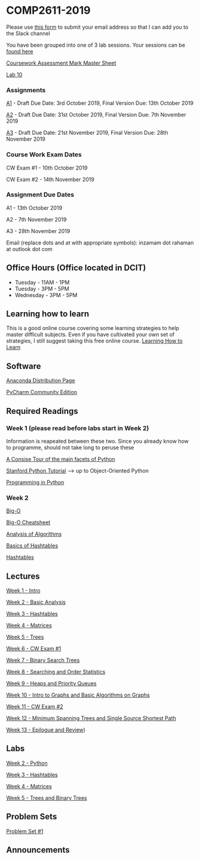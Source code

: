 # COMP2611-2019

Please use [this form](https://docs.google.com/forms/d/e/1FAIpQLSehpVHHpV_HjT4nB5eN4Pc5tex_BJ1tH0z4QzdamOSy26MO2A/viewform) to submit your email address so that I can add you to the Slack channel

You have been grouped into one of 3 lab sessions. Your sessions can be [found here](https://github.com/InzamamRahaman/COMP2611-2019/blob/master/admin/Lab-Groupings.pdf)

[Coursework Assessment Mark Master Sheet](https://docs.google.com/spreadsheets/d/16ou8HbZrbwHHT_WHDQMePodmwuGEbucdw2wLQZZAkys/edit?usp=sharing)

[Lab 10](https://www.hackerrank.com/comp2611-lab)

### Assignments
[A1](https://github.com/InzamamRahaman/COMP2611-2019/blob/master/assignments/A1/COMP2611__Assignment_1.pdf) - Draft Due Date: 3rd October 2019, Final Version Due: 13th October 2019

[A2](https://github.com/InzamamRahaman/COMP2611-2019/blob/master/assignments/COMP2611__Assignment_2.pdf) - Draft Due Date: 31st October 2019, Final Version Due: 7th November 2019
 

[A3](https://github.com/InzamamRahaman/COMP2611-2019/blob/master/assignments/COMP2611__Assignment_3.pdf) - Draft Due Date: 21st November 2019, Final Version Due: 28th November 2019

### Course Work Exam Dates

CW Exam #1 - 10th October 2019

CW Exam #2 - 14th November 2019

### Assignment Due Dates

A1 - 13th October 2019

A2 - 7th November 2019

A3 - 28th November 2019

Email (replace dots and at with appropriate symbols): inzamam dot rahaman at outlook dot com

## Office Hours (Office located in DCIT)
* Tuesday - 11AM - 1PM
* Tuesday - 3PM - 5PM
* Wednesday - 3PM - 5PM


## Learning how to learn
This is a good online course covering some learning strategies to help master difficult subjects. Even if you have cultivated
your own set of strategies, I still suggest taking this free online course. [Learning How to Learn](https://www.coursera.org/learn/learning-how-to-learn)

## Software
[Anaconda Distribution Page](https://www.anaconda.com/distribution/)

[PyCharm Community Edition](https://www.jetbrains.com/pycharm/)

## Required Readings

### Week 1 (please read before labs start in Week 2)
Information is reapeated between these two. Since you already know how to programme, should not 
take long to peruse these

[A Consise Tour of the main facets of Python](https://learnxinyminutes.com/docs/python3/)

[Stanford Python Tutorial](https://stanfordpython.com/#lecture) --> up to Object-Oriented Python

[Programming in Python](https://introcs.cs.princeton.edu/python/home/)

### Week 2
[Big-O](https://github.com/sf-wdi-31/algorithm-complexity-and-big-o)

[Big-O Cheatsheet](https://www.bigocheatsheet.com/)

[Analysis of Algorithms](https://algs4.cs.princeton.edu/14analysis/)

[Basics of Hashtables](https://www.hackerearth.com/practice/data-structures/hash-tables/basics-of-hash-tables/tutorial/)

[Hashtables](https://algs4.cs.princeton.edu/34hash/)






## Lectures
[Week 1 - Intro](https://github.com/InzamamRahaman/COMP2611-2019/blob/master/lectures/pdf/Introduction%20to%20COMP2611.pdf)

[Week 2 - Basic Analysis](https://github.com/InzamamRahaman/COMP2611-2019/blob/master/lectures/pdf/Lecture-2-Analysis.pdf)

[Week 3 - Hashtables](https://github.com/InzamamRahaman/COMP2611-2019/blob/master/lectures/pdf/Lecture-3-Hashing.pdf)

[Week 4 - Matrices](https://github.com/InzamamRahaman/COMP2611-2019/blob/master/lectures/pdf/Lecture-4-Matrices.pdf)

[Week 5 - Trees](https://github.com/InzamamRahaman/COMP2611-2019/blob/master/lectures/pdf/Lecture-5-Trees.pdf)

[Week 6 - CW Exam #1](google.com)

[Week 7 - Binary Search Trees](https://github.com/InzamamRahaman/COMP2611-2019/blob/master/lectures/pdf/Lecture-6-BSTs.pdf)

[Week 8 - Searching and Order Statistics](https://github.com/InzamamRahaman/COMP2611-2019/blob/master/lectures/pdf/Lecture-8-Sorting.pdf)

[Week 9 - Heaps and Priority Queues](https://github.com/InzamamRahaman/COMP2611-2019/blob/master/lectures/pdf/Lecture-7-Heaps.pdf)

[Week 10 - Intro to Graphs and Basic Algorithms on Graphs](https://github.com/InzamamRahaman/COMP2611-2019/blob/master/lectures/pdf/Lecture-9-Graphs.pdf)

[Week 11 - CW Exam #2](google.com)

[Week 12 - Minimum Spanning Trees and Single Source Shortest Path](google.com)

[Week 13 - Epilogue and Review](google.com))


## Labs
[Week 2 - Python](https://github.com/InzamamRahaman/COMP2611-2019/blob/master/labs/lab1/Lab1%20.pdf)

[Week 3 - Hashtables](https://github.com/InzamamRahaman/COMP2611-2019/blob/master/labs/lab3/Lab3.pdf)

[Week 4 - Matrices](https://github.com/InzamamRahaman/COMP2611-2019/blob/master/labs/lab4/COMP2611_Data_Structures_Lab_4.pdf)

[Week 5 - Trees and Binary Trees](https://github.com/InzamamRahaman/COMP2611-2019/blob/master/labs/lab5/COMP2611_Data_Structures_Lab_5.pdf)


## Problem Sets
[Problem Set #1](https://github.com/InzamamRahaman/COMP2611-2019/blob/master/psets/Problem%20Set%201.ipynb)

## Announcements
